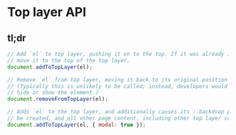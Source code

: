 # Top layer API


<!-- START doctoc generated TOC please keep comment here to allow auto update -->
<!-- DON'T EDIT THIS SECTION, INSTEAD RE-RUN doctoc TO UPDATE -->


<!-- END doctoc generated TOC please keep comment here to allow auto update -->

## tl;dr

```js
// Add `el` to top layer, pushing it on to the top. If it was already in the top layer,
// move it to the top of the top layer.
document.addToTopLayer(el);

// Remove `el` from top layer, moving it back to its original position in the DOM.
// (Typically this is unlikely to be called; instead, developers would most likely
// hide or show the element.)
document.removeFromTopLayer(el);

// Adds `el` to the top layer, and additionally causes its ::backdrop pseudo-element to 
// be created, and all other page content, including other top layer content, to be `inert`.
document.addToTopLayer(el, { modal: true }); 

```
<!--


## Background

## Spec

### Use cases

- **Use case 1**

  Some info about use case 1.
  
  + Some bullets.
  -->


